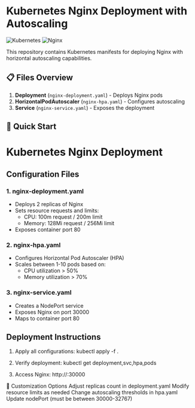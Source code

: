 # Kubernetes Nginx Deployment with Autoscaling

![Kubernetes](https://img.shields.io/badge/Kubernetes-326CE5?logo=kubernetes&logoColor=white)
![Nginx](https://img.shields.io/badge/NGINX-009639?logo=nginx&logoColor=white)

This repository contains Kubernetes manifests for deploying Nginx with horizontal autoscaling capabilities.

## 📋 Files Overview

1. **Deployment** (`nginx-deployment.yaml`) - Deploys Nginx pods
2. **HorizontalPodAutoscaler** (`nginx-hpa.yaml`) - Configures autoscaling
3. **Service** (`nginx-service.yaml`) - Exposes the deployment

## 🚀 Quick Start
# Kubernetes Nginx Deployment
## Configuration Files

### 1. nginx-deployment.yaml
- Deploys 2 replicas of Nginx
- Sets resource requests and limits:
  - CPU: 100m request / 200m limit
  - Memory: 128Mi request / 256Mi limit
- Exposes container port 80

### 2. nginx-hpa.yaml
- Configures Horizontal Pod Autoscaler (HPA)
- Scales between 1-10 pods based on:
  - CPU utilization > 50%
  - Memory utilization > 70%

### 3. nginx-service.yaml
- Creates a NodePort service
- Exposes Nginx on port 30000
- Maps to container port 80

## Deployment Instructions

1. Apply all configurations:
kubectl apply -f .

2. Verify deployment:
kubectl get deployment,svc,hpa,pods

3. Access Nginx:
http://<node-ip>:30000

🔧 Customization Options 
Adjust replicas count in deployment.yaml
Modify resource limits as needed 
Change autoscaling thresholds in hpa.yaml 
Update nodePort (must be between 30000-32767)
